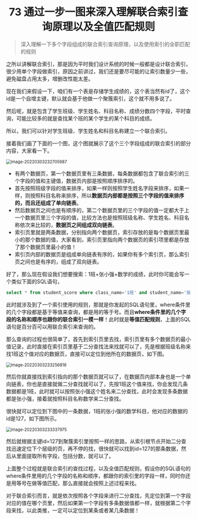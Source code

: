 <h1 align="center">73 通过一步一图来深入理解联合索引查询原理以及全值匹配规则</h1>



> 深入理解一下多个字段组成的联合索引查询原理，以及使用索引的全职匹配的规则

之所以讲解联合索引，那是因为平时我们设计系统的时候一般都是设计联合索引，很少用单个字段做索引，原因之前讲过，我们还是要尽可能的让索引数量少一些，避免磁盘占用太多，增删改性能太差。

现在我们来假设一下，咱们有一个表是存储学生成绩的，这个表当然有id了，这个id是一个自增主键，默认就会基于他做一个聚簇索引，这个就不用多说了。

然后呢，就是包含了学生班级、学生姓名、科目名称、成绩分数四个字段，平时查询，可能比较多的就是查找某个班的某个学生的某个科目的成绩。

所以，我们可以针对学生班级、学生姓名和科目名称建立一个联合索引。

接着我们画了下面的一个图，这个图就展示了这个三个字段组成的联合索引的部分内容，大家看一下。

<img src="https://studyimages.oss-cn-beijing.aliyuncs.com/img/mysql/64-108/image-20220303232705987.png" alt="image-20220303232705987" style="zoom:80%;" />

- 有两个数据页，第一个数据页里有三条数据，每条数据都包含了联合索引的三个字段的值和主键值，数据页内部是按照顺序排序的。
- 首先按照班级字段的值来排序，如果一样则按照学生姓名字段来排序，如果一样，则按照科目名称来排序，所以**数据页内部都是按照三个字段的值来排序的，而且还组成了单向链表**。
- 然后数据页之间也是有顺序的，第二个数据页里的三个字段的值一定都大于上一个数据页里三个字段的值，比较方法也是按照班级名称、学生姓名、科目名称依次来比较的，**数据页之间组成双向链表**。
- 索引页里就是两条数据，分别指向两个数据页，索引存放的是每个数据页里最小的那个数据的值，大家看到，索引页里指向两个数据页的索引项里都是存放了那个数据页里最小的值！
- 索引页内部的数据页是组成单向链表有序的，如果你有多个索引页，那么索引页之间也是有序的，组成了双向链表。

好了，那么现在假设我们想要搜索：1班+张小强+数学的成绩，此时你可能会写一个类似下面的SQL语句，

```sql
select * from student_score where class_name='1班' and student_name='张小强' and subject_name='数学'
```

此时就涉及到了一个索引使用的规则，那就是你发起的SQL语句里，where条件里的几个字段都是基于等值来查询，都是用的等于号。而且**where条件里的几个字段的名称和顺序也跟你的联合索引一模一样**！此时就是**等值匹配规则**，上面的SQL语句是百分百可以用联合索引来查询的。

那么查询的过程也很简单了，首先到索引页里去找，索引页里有多个数据页的最小值记录，此时直接在索引页里基于二分查找法来找就可以了，先是根据班级名称来找1班这个值对应的数据页，直接可以定位到他所在的数据页，如下图。

<img src="https://studyimages.oss-cn-beijing.aliyuncs.com/img/mysql/64-108/image-20220303233256816.png" alt="image-20220303233256816" style="zoom:80%;" />

然后你就直接找到索引指向的那个数据页就可以了，在数据页内部本身也是一个单向链表，你也是直接就做二分查找就可以了，先按1班这个值来找，你会发现几条数据都是1班，此时就可以按照张小强这个姓名来二分查找，此时会发现多条数据都是张小强，接着就按照科目名称数学来二分查找。

很快就可以定位到下图中的一条数据，1班的张小强的数学科目，他对应的数据的id是127，如下图所示。

<img src="https://studyimages.oss-cn-beijing.aliyuncs.com/img/mysql/64-108/image-20220303233337975.png" alt="image-20220303233337975" style="zoom:80%;" />

然后就根据主键id=127到聚簇索引里按照一样的思路，从索引根节点开始二分查找迅速定位下个层级的页，再不停的找，很快就可以找到id=127的那条数据，然后从里面提取所有字段，包括分数，就可以了。

上面整个过程就是联合索引的查找过程，以及全值匹配规则，假设你的SQL语句的where条件里用的几个字段的名称和顺序，都跟你的索引里的字段一样，同时你还是用等号在做等值匹配，那么直接就会按照上述过程来找。

对于联合索引而言，就是依次按照各个字段来进行二分查找，先定位到第一个字段对应的值在哪个页里，然后如果第一个字段有多条数据值都一样，就根据第二个字段来找，以此类推，一定可以定位到某条或者某几条数据！
